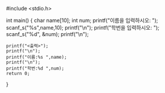 #include <stdio.h>

int main() {
	char name[10];
	int num;
	printf("이름을 입력하시오: ");
	scanf_s("%s",name,10);
	printf("\n");
	printf("학번을 입력하시오: ");
	scanf_s("%d", &num);
	printf("\n");

	printf("<출력>");
	printf("\n");
	printf("이름:%s ",name);
	printf("\n");
	printf("학번:%d ",num);
	return 0;
}
